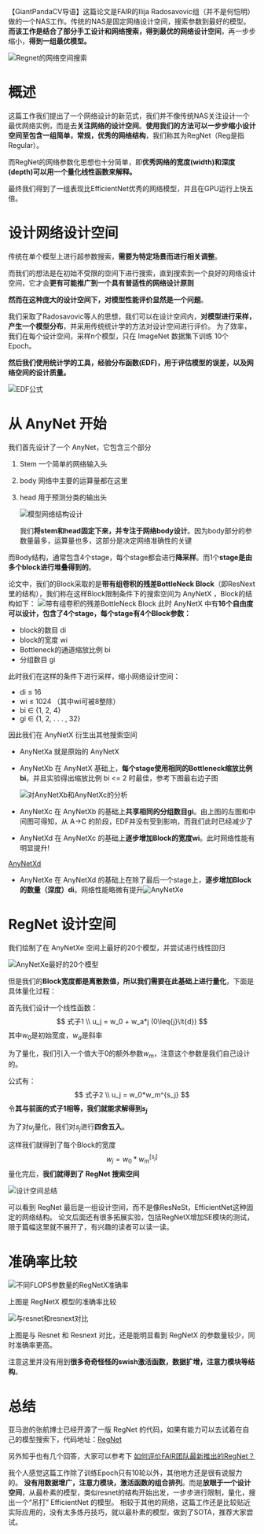 【GiantPandaCV导语】这篇论文是FAIR的Ilija Radosavovic组（并不是何恺明）做的一个NAS工作。传统的NAS是固定网络设计空间，搜索参数到最好的模型。**而该工作是结合了部分手工设计和网络搜索，得到最优的网络设计空间**，再一步步缩小，**得到一组最优模型。**

![Regnet的网络空间搜索](https://img-blog.csdnimg.cn/20201114075206772.png?x-oss-process=image/watermark,type_ZmFuZ3poZW5naGVpdGk,shadow_10,text_aHR0cHM6Ly9ibG9nLmNzZG4ubmV0L3dlaXhpbl80NDEwNjkyOA==,size_16,color_FFFFFF,t_70#pic_center)

# 概述

这篇工作我们提出了一个网络设计的新范式，我们并不像传统NAS关注设计一个最优网络实例，而是去**关注网络的设计空间**。**使用我们的方法可以一步步缩小设计空间至包含一组简单，常规，优秀的网络结构**，我们称其为RegNet（Reg是指Regular）。

而RegNet的网络参数化思想也十分简单，即**优秀网络的宽度(width)和深度(depth)可以用一个量化线性函数来解释。**

最终我们得到了一组表现比EfficientNet优秀的网络模型，并且在GPU运行上快五倍。

# 设计网络设计空间

传统在单个模型上进行超参数搜索，**需要为特定场景而进行相关调整**。 

而我们的想法是在初始不受限的空间下进行搜索，直到搜索到一个良好的网络设计空间，它才会**更有可能推广到一个具有普适性的网络设计原则**

**然而在这种庞大的设计空间下，对模型性能评价显然是一个问题**。

我们采取了Radosavovic等人的思想，我们可以在设计空间内，**对模型进行采样，产生一个模型分布**，并采用传统统计学的方法对设计空间进行评价。
为了效率，我们在每个设计空间，采样n个模型，只在 ImageNet 数据集下训练 10个 Epoch。

**然后我们使用统计学的工具，经验分布函数(EDF)，用于评估模型的误差，以及网络空间的设计质量。**

![EDF公式](https://img-blog.csdnimg.cn/20201114081541977.png#pic_center)

# 从 AnyNet 开始

我们首先设计了一个 AnyNet，它包含三个部分

1. Stem 一个简单的网络输入头
2. body 网络中主要的运算量都在这里
3. head 用于预测分类的输出头

   ![模型网络结构设计](https://img-blog.csdnimg.cn/20201114082431980.png?x-oss-process=image/watermark,type_ZmFuZ3poZW5naGVpdGk,shadow_10,text_aHR0cHM6Ly9ibG9nLmNzZG4ubmV0L3dlaXhpbl80NDEwNjkyOA==,size_16,color_FFFFFF,t_70#pic_center)
   
   我们**将stem和head固定下来，并专注于网络body设计**。因为body部分的参数量最多，运算量也多，这部分是决定网络准确性的关键

而Body结构，通常包含4个stage，每个stage都会进行**降采样**。而1个**stage是由多个block进行堆叠得到的**。

论文中，我们的Block采取的是**带有组卷积的残差BottleNeck Block**（即ResNext里的结构），我们称在这样Block限制条件下的搜索空间为 AnyNetX
，Block的结构如下：
![带有组卷积的残差BottleNeck Block](https://img-blog.csdnimg.cn/20201114083945773.png?x-oss-process=image/watermark,type_ZmFuZ3poZW5naGVpdGk,shadow_10,text_aHR0cHM6Ly9ibG9nLmNzZG4ubmV0L3dlaXhpbl80NDEwNjkyOA==,size_16,color_FFFFFF,t_70#pic_center)
此时 AnyNetX 中有**16个自由度可以设计，包含了4个stage，每个stage有4个Block参数：**

- block的数目 di
- block的宽度 wi
- Bottleneck的通道缩放比例 bi
- 分组数目 gi

此时我们在这样的条件下进行采样，缩小网络设计空间：

- di ≤ 16
- wi ≤ 1024 （其中wi可被8整除）
- bi ∈ {1, 2, 4}
- gi ∈ {1, 2, . . . , 32}

因此我们在 AnyNetX 衍生出其他搜索空间

- AnyNetXa 就是原始的 AnyNetX
- AnyNetXb 在 AnyNetX 基础上，**每个stage使用相同的Bottleneck缩放比例bi**。并且实验得出缩放比例 bi <= 2 时最佳，参考下图最右边子图

  ![对AnyNetXb和AnyNetXc的分析](https://img-blog.csdnimg.cn/20201114085103733.png?x-oss-process=image/watermark,type_ZmFuZ3poZW5naGVpdGk,shadow_10,text_aHR0cHM6Ly9ibG9nLmNzZG4ubmV0L3dlaXhpbl80NDEwNjkyOA==,size_16,color_FFFFFF,t_70#pic_center)
  
- AnyNetXc 在 AnyNetXb 的基础上**共享相同的分组数目gi**。由上图的左图和中间图可得知，从 A->C 的阶段，EDF并没有受到影响，而我们此时已经减少了
- AnyNetXd 在 AnyNetXc 的基础上**逐步增加Block的宽度wi**。此时网络性能有明显提升!

[AnyNetXd](https://img-blog.csdnimg.cn/20201114090819938.png?x-oss-process=image/watermark,type_ZmFuZ3poZW5naGVpdGk,shadow_10,text_aHR0cHM6Ly9ibG9nLmNzZG4ubmV0L3dlaXhpbl80NDEwNjkyOA==,size_16,color_FFFFFF,t_70#pic_center)

- AnyNetXe 在 AnyNetXd 的基础上在除了最后一个stage上，**逐步增加Block的数量（深度）di**。网络性能略微有提升![AnyNetXe](https://img-blog.csdnimg.cn/20201114091037754.png#pic_center)

# RegNet 设计空间

我们绘制了在 AnyNetXe 空间上最好的20个模型，并尝试进行线性回归

![AnyNetXe最好的20个模型](https://img-blog.csdnimg.cn/20201114092141978.png?x-oss-process=image/watermark,type_ZmFuZ3poZW5naGVpdGk,shadow_10,text_aHR0cHM6Ly9ibG9nLmNzZG4ubmV0L3dlaXhpbl80NDEwNjkyOA==,size_16,color_FFFFFF,t_70#pic_center)

但是我们的**Block宽度都是离散数值，所以我们需要在此基础上进行量化**，下面是具体量化过程：

首先我们设计一个线性函数：
$$
式子1 \\
u_j = w_0 + w_a*j (0\leq{j}\lt{d}) 
$$
其中$w_0$是初始宽度，$w_a$是斜率

为了量化，我们引入一个值大于0的额外参数$w_m$，注意这个参数是我们自己设计的。

公式有：
$$
式子2 \\
u_j = w_0*w_m^{s_j}
$$
令**其与前面的式子1相等，我们就能求解得到$s_j$**

为了对$u_j$量化，我们对$s_j$进行**四舍五入**。

这样我们就得到了每个Block的宽度
$$
w_j = w_0*w_m^{[s_j]}
$$
量化完后，**我们就得到了 RegNet 搜索空间**

![设计空间总结](https://img-blog.csdnimg.cn/20201114100437619.png?x-oss-process=image/watermark,type_ZmFuZ3poZW5naGVpdGk,shadow_10,text_aHR0cHM6Ly9ibG9nLmNzZG4ubmV0L3dlaXhpbl80NDEwNjkyOA==,size_16,color_FFFFFF,t_70#pic_center)

可以看到 RegNet 最后是一组设计空间，而不是像ResNeSt，EfficientNet这种固定的网络结构。
论文后面还有很多拓展实验，包括RegNetX增加SE模块的测试，限于篇幅这里就不展开了，有兴趣的读者可以读一读。

# 准确率比较

![不同FLOPS参数量的RegNetX准确率](https://img-blog.csdnimg.cn/20201114101232636.png?x-oss-process=image/watermark,type_ZmFuZ3poZW5naGVpdGk,shadow_10,text_aHR0cHM6Ly9ibG9nLmNzZG4ubmV0L3dlaXhpbl80NDEwNjkyOA==,size_16,color_FFFFFF,t_70#pic_center)

上图是 RegNetX 模型的准确率比较

![与resnet和resnext对比](https://img-blog.csdnimg.cn/20201114101331799.png?x-oss-process=image/watermark,type_ZmFuZ3poZW5naGVpdGk,shadow_10,text_aHR0cHM6Ly9ibG9nLmNzZG4ubmV0L3dlaXhpbl80NDEwNjkyOA==,size_16,color_FFFFFF,t_70#pic_center)

上图是与 Resnet 和 Resnext 对比，还是能明显看到 RegNetX 的参数量较少，同时准确率更高。

注意这里并没有用到**很多奇奇怪怪的swish激活函数，数据扩增，注意力模块等结构**。

# 总结

亚马逊的张航博士已经开源了一版 RegNet 的代码，如果有能力可以去试着在自己的模型搜索下，代码地址：[RegNet](https://github.com/zhanghang1989/RegNet-Search-PyTorch)

另外知乎也有几个回答，大家可以参考下
[如何评价FAIR团队最新推出的RegNet？](https://www.zhihu.com/question/384255803/answer/1122828283)

我个人感觉这篇工作除了训练Epoch只有10轮以外，其他地方还是很有说服力的。
**没有用数据增广，注意力模块，激活函数的组合排列**。而是**放眼于一个设计空间**，从最朴素的模型，类似resnet的结构开始出发，一步步进行限制，量化，搜出一个“吊打” EfficientNet 的模型。
相较于其他的网络，这篇工作还是比较贴近实际应用的，没有太多炼丹技巧，就以最朴素的模型，做到了SOTA，推荐大家尝试。